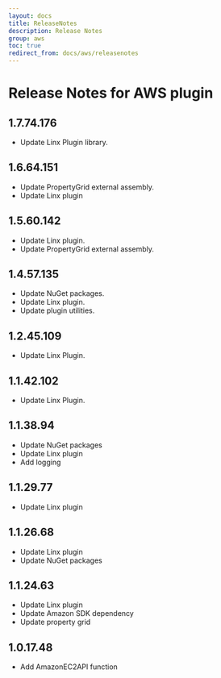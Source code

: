 ```yaml
---
layout: docs
title: ReleaseNotes
description: Release Notes
group: aws
toc: true
redirect_from: docs/aws/releasenotes
---
```

# Release Notes for AWS plugin
<a id="1_7_74_176"></a>
## 1.7.74.176
- Update Linx Plugin library.

<a id="1_6_64_151"></a>
## 1.6.64.151
- Update PropertyGrid external assembly.
- Update Linx plugin
<a id="1_5_60_142"></a>
## 1.5.60.142
- Update Linx plugin.
- Update PropertyGrid external assembly.
<a id="1_4_57_135"></a>
## 1.4.57.135
- Update NuGet packages.
- Update Linx plugin.
- Update plugin utilities.
<a id="1_2_45_109"></a>
## 1.2.45.109
- Update Linx Plugin.
<a id="1_1_42_102"></a>
## 1.1.42.102
- Update Linx Plugin.
<a id="1_1_38_94"></a>
## 1.1.38.94
- Update NuGet packages
- Update Linx plugin    
- Add logging
<a id="1_1_29_77"></a>
## 1.1.29.77
- Update Linx plugin
<a id="1_1_26_68"></a>
## 1.1.26.68
- Update Linx plugin
- Update NuGet packages
<a id="1_1_24_63"></a>
## 1.1.24.63
- Update Linx plugin
- Update Amazon SDK dependency
- Update property grid
<a id="1_0_17_48"></a>
## 1.0.17.48
- Add AmazonEC2API function
